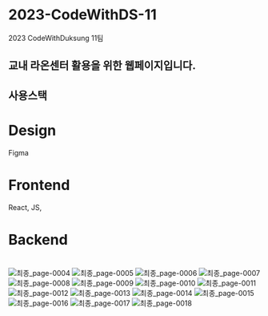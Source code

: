 # 2023-CodeWithDS-11
2023 CodeWithDuksung 11팀
## 교내 라온센터 활용을 위한 웹페이지입니다.
## 사용스택
# Design
Figma

# Frontend
React, JS, 

# Backend

#

![최종_page-0004](https://github.com/2023-CodewithDuksung/2023-CodeWithDS-11/assets/75514808/18ed2dce-ba93-4451-8e8e-a1ecea46f796)
![최종_page-0005](https://github.com/2023-CodewithDuksung/2023-CodeWithDS-11/assets/75514808/75777d5f-36a3-4f29-9da5-a7db4673e4d2)
![최종_page-0006](https://github.com/2023-CodewithDuksung/2023-CodeWithDS-11/assets/75514808/2ab29c84-7425-48df-b4ec-2cd495516352)
![최종_page-0007](https://github.com/2023-CodewithDuksung/2023-CodeWithDS-11/assets/75514808/039178b0-bb91-498f-91c2-86c9e20abe16)
![최종_page-0008](https://github.com/2023-CodewithDuksung/2023-CodeWithDS-11/assets/75514808/3ba93570-edeb-4866-9ab5-a425089c5895)
![최종_page-0009](https://github.com/2023-CodewithDuksung/2023-CodeWithDS-11/assets/75514808/c9561e92-b705-4a3f-b0b2-de8cff8b7319)
![최종_page-0010](https://github.com/2023-CodewithDuksung/2023-CodeWithDS-11/assets/75514808/64d39638-d9c2-4671-9275-8dedb1928bb0)
![최종_page-0011](https://github.com/2023-CodewithDuksung/2023-CodeWithDS-11/assets/75514808/71ca59e8-5631-450b-a255-386ce50d54e5)
![최종_page-0012](https://github.com/2023-CodewithDuksung/2023-CodeWithDS-11/assets/75514808/ae889d6b-1423-4ada-a89d-bce6f8d03e79)
![최종_page-0013](https://github.com/2023-CodewithDuksung/2023-CodeWithDS-11/assets/75514808/7e4965b0-540f-4566-a755-ce95b3db8043)
![최종_page-0014](https://github.com/2023-CodewithDuksung/2023-CodeWithDS-11/assets/75514808/63cac7cd-3c68-4591-98b6-990c8c2b35ef)
![최종_page-0015](https://github.com/2023-CodewithDuksung/2023-CodeWithDS-11/assets/75514808/d5301968-bf0b-487b-af37-bcdbc2e11c90)
![최종_page-0016](https://github.com/2023-CodewithDuksung/2023-CodeWithDS-11/assets/75514808/63e11911-5d8a-428e-b993-f71788e51e8c)
![최종_page-0017](https://github.com/2023-CodewithDuksung/2023-CodeWithDS-11/assets/75514808/34f89104-0d82-48b5-8640-61737e6fd5b9)
![최종_page-0018](https://github.com/2023-CodewithDuksung/2023-CodeWithDS-11/assets/75514808/e6a2a9a0-aa8d-4c2a-b630-88aab6514e28)
